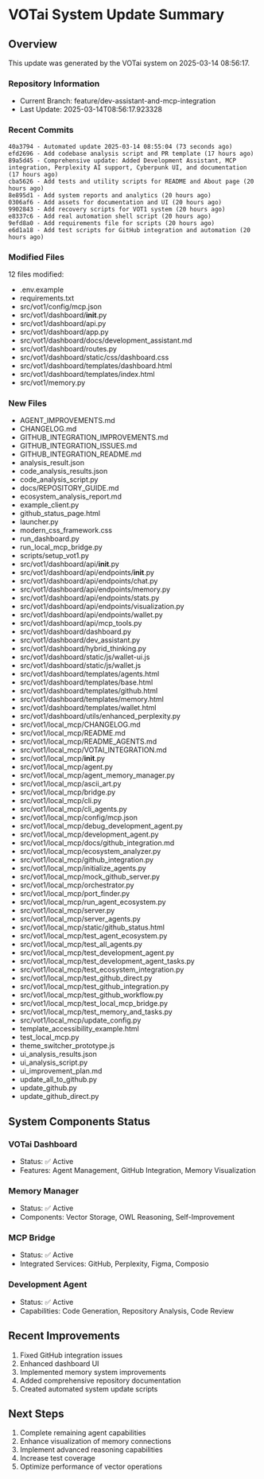 # VOTai System Update Summary

## Overview

This update was generated by the VOTai system on 2025-03-14 08:56:17.

### Repository Information

- Current Branch: feature/dev-assistant-and-mcp-integration
- Last Update: 2025-03-14T08:56:17.923328

### Recent Commits

```
40a3794 - Automated update 2025-03-14 08:55:04 (73 seconds ago)
efd2696 - Add codebase analysis script and PR template (17 hours ago)
89a5d45 - Comprehensive update: Added Development Assistant, MCP integration, Perplexity AI support, Cyberpunk UI, and documentation (17 hours ago)
cba5626 - Add tests and utility scripts for README and About page (20 hours ago)
8e895d1 - Add system reports and analytics (20 hours ago)
0306af6 - Add assets for documentation and UI (20 hours ago)
9902843 - Add recovery scripts for VOT1 system (20 hours ago)
e8337c6 - Add real automation shell script (20 hours ago)
9efd8a0 - Add requirements file for scripts (20 hours ago)
e6d1a18 - Add test scripts for GitHub integration and automation (20 hours ago)
```

### Modified Files

12 files modified:

- .env.example
- requirements.txt
- src/vot1/config/mcp.json
- src/vot1/dashboard/__init__.py
- src/vot1/dashboard/api.py
- src/vot1/dashboard/app.py
- src/vot1/dashboard/docs/development_assistant.md
- src/vot1/dashboard/routes.py
- src/vot1/dashboard/static/css/dashboard.css
- src/vot1/dashboard/templates/dashboard.html
- src/vot1/dashboard/templates/index.html
- src/vot1/memory.py

### New Files

- AGENT_IMPROVEMENTS.md
- CHANGELOG.md
- GITHUB_INTEGRATION_IMPROVEMENTS.md
- GITHUB_INTEGRATION_ISSUES.md
- GITHUB_INTEGRATION_README.md
- analysis_result.json
- code_analysis_results.json
- code_analysis_script.py
- docs/REPOSITORY_GUIDE.md
- ecosystem_analysis_report.md
- example_client.py
- github_status_page.html
- launcher.py
- modern_css_framework.css
- run_dashboard.py
- run_local_mcp_bridge.py
- scripts/setup_vot1.py
- src/vot1/dashboard/api/__init__.py
- src/vot1/dashboard/api/endpoints/__init__.py
- src/vot1/dashboard/api/endpoints/chat.py
- src/vot1/dashboard/api/endpoints/memory.py
- src/vot1/dashboard/api/endpoints/stats.py
- src/vot1/dashboard/api/endpoints/visualization.py
- src/vot1/dashboard/api/endpoints/wallet.py
- src/vot1/dashboard/api/mcp_tools.py
- src/vot1/dashboard/dashboard.py
- src/vot1/dashboard/dev_assistant.py
- src/vot1/dashboard/hybrid_thinking.py
- src/vot1/dashboard/static/js/wallet-ui.js
- src/vot1/dashboard/static/js/wallet.js
- src/vot1/dashboard/templates/agents.html
- src/vot1/dashboard/templates/base.html
- src/vot1/dashboard/templates/github.html
- src/vot1/dashboard/templates/memory.html
- src/vot1/dashboard/templates/wallet.html
- src/vot1/dashboard/utils/enhanced_perplexity.py
- src/vot1/local_mcp/CHANGELOG.md
- src/vot1/local_mcp/README.md
- src/vot1/local_mcp/README_AGENTS.md
- src/vot1/local_mcp/VOTAI_INTEGRATION.md
- src/vot1/local_mcp/__init__.py
- src/vot1/local_mcp/agent.py
- src/vot1/local_mcp/agent_memory_manager.py
- src/vot1/local_mcp/ascii_art.py
- src/vot1/local_mcp/bridge.py
- src/vot1/local_mcp/cli.py
- src/vot1/local_mcp/cli_agents.py
- src/vot1/local_mcp/config/mcp.json
- src/vot1/local_mcp/debug_development_agent.py
- src/vot1/local_mcp/development_agent.py
- src/vot1/local_mcp/docs/github_integration.md
- src/vot1/local_mcp/ecosystem_analyzer.py
- src/vot1/local_mcp/github_integration.py
- src/vot1/local_mcp/initialize_agents.py
- src/vot1/local_mcp/mock_github_server.py
- src/vot1/local_mcp/orchestrator.py
- src/vot1/local_mcp/port_finder.py
- src/vot1/local_mcp/run_agent_ecosystem.py
- src/vot1/local_mcp/server.py
- src/vot1/local_mcp/server_agents.py
- src/vot1/local_mcp/static/github_status.html
- src/vot1/local_mcp/test_agent_ecosystem.py
- src/vot1/local_mcp/test_all_agents.py
- src/vot1/local_mcp/test_development_agent.py
- src/vot1/local_mcp/test_development_agent_tasks.py
- src/vot1/local_mcp/test_ecosystem_integration.py
- src/vot1/local_mcp/test_github_direct.py
- src/vot1/local_mcp/test_github_integration.py
- src/vot1/local_mcp/test_github_workflow.py
- src/vot1/local_mcp/test_local_mcp_bridge.py
- src/vot1/local_mcp/test_memory_and_tasks.py
- src/vot1/local_mcp/update_config.py
- template_accessibility_example.html
- test_local_mcp.py
- theme_switcher_prototype.js
- ui_analysis_results.json
- ui_analysis_script.py
- ui_improvement_plan.md
- update_all_to_github.py
- update_github.py
- update_github_direct.py

## System Components Status

### VOTai Dashboard
- Status: ✅ Active
- Features: Agent Management, GitHub Integration, Memory Visualization

### Memory Manager
- Status: ✅ Active
- Components: Vector Storage, OWL Reasoning, Self-Improvement

### MCP Bridge
- Status: ✅ Active
- Integrated Services: GitHub, Perplexity, Figma, Composio

### Development Agent
- Status: ✅ Active
- Capabilities: Code Generation, Repository Analysis, Code Review

## Recent Improvements

1. Fixed GitHub integration issues
2. Enhanced dashboard UI
3. Implemented memory system improvements
4. Added comprehensive repository documentation
5. Created automated system update scripts

## Next Steps

1. Complete remaining agent capabilities
2. Enhance visualization of memory connections
3. Implement advanced reasoning capabilities
4. Increase test coverage
5. Optimize performance of vector operations
